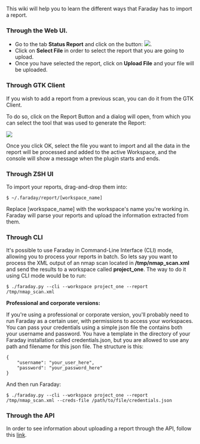 This wiki will help you to learn the different ways that Faraday has to import a report.

### Through the Web UI.

* Go to the tab **Status Report** and click on the button:  ![](https://raw.github.com/wiki/infobyte/faraday/images/status_report/upload_report.png).
* Click on **Select File** in order to select the report that you are going to upload.
* Once you have selected the report, click on **Upload File** and your file will be uploaded.

### Through GTK Client

If you wish to add a report from a previous scan, you can do it from the GTK Client.

To do so, click on the Report Button and a dialog will open, from which you can select the tool that was used to generate the Report:

![](https://raw.github.com/wiki/infobyte/faraday/images/status_report/upload_report_GTK.gif)

Once you click OK, select the file you want to import and all the data in the report will be processed and added to the active Workspace, and the console will show a message when the plugin starts and ends.

### Through ZSH UI

To import your reports, drag-and-drop them into:

    $ ~/.faraday/report/[workspace_name]

Replace [workspace_name] with the workspace's name you're working in.
Faraday will parse your reports and upload the information extracted from them.

### Through CLI

It's possible to use Faraday in Command-Line Interface (CLI) mode, allowing you to process your reports in batch. So lets say you want to process the XML output of an nmap scan located in **/tmp/nmap_scan.xml** and send the results to a workspace called **project_one**. The way to do it using CLI mode would be to run:

    $ ./faraday.py --cli --workspace project_one --report /tmp/nmap_scan.xml

**Professional and corporate versions:**

If you're using a professional or corporate version, you'll probably need to run Faraday as a certain user, with permissions to access your workspaces. You can pass your credentials using a simple json file the contains both your username and password. You have a template in the directory of your Faraday installation called credentials.json, but you are allowed to use any path and filename for this json file. The structure is this:

    {
        "username": "your_user_here",
        "password": "your_password_here"
    }


And then run Faraday:

    $ ./faraday.py --cli --workspace project_one --report /tmp/nmap_scan.xml --creds-file /path/to/file/credentials.json

### Through the API

In order to see information about uploading a report through the API, follow this [link](https://github.com/infobyte/faraday/wiki/API-Server#examples).